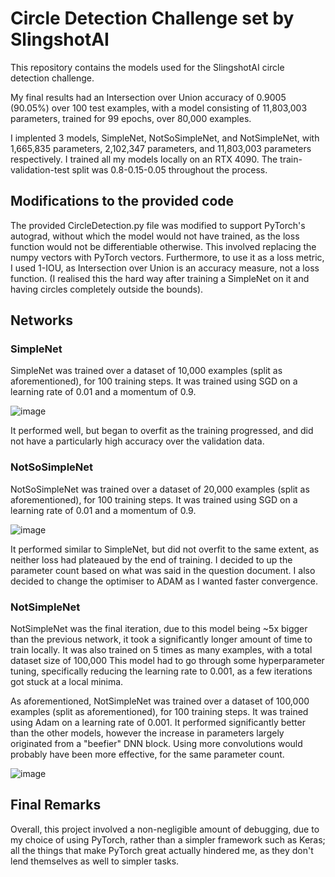 # Circle Detection Challenge set by SlingshotAI
This repository contains the models used for the SlingshotAI circle detection challenge. 

My final results had an Intersection over Union accuracy of 0.9005 (90.05%) over 100 test examples, with a model consisting of 11,803,003 parameters, trained for 99 epochs, over 80,000 examples.

I implented 3 models, SimpleNet, NotSoSimpleNet, and NotSimpleNet, with 1,665,835 parameters, 2,102,347 parameters, and 11,803,003 parameters respectively. I trained all my models locally on an RTX 4090. The train-validation-test split was 0.8-0.15-0.05 throughout the process.
## Modifications to the provided code
The provided CircleDetection.py file was modified to support PyTorch's autograd, without which the model would not have trained, as the loss function would not be differentiable otherwise. 
This involved replacing the numpy vectors with PyTorch vectors. 
Furthermore, to use it as a loss metric, I used 1-IOU, as Intersection over Union is an accuracy measure, not a loss function.
(I realised this the hard way after training a SimpleNet on it and having circles completely outside the bounds).

## Networks
### SimpleNet
SimpleNet was trained over a dataset of 10,000 examples (split as aforementioned), for 100 training steps. It was trained using SGD on a learning rate of 0.01 and a momentum of 0.9.

![image](https://github.com/ved07/SlingshotAI-Circle-Detection-Challenge/assets/49959052/beca337b-4b57-4f47-9a60-74963d1a72d3)

It performed well, but began to overfit as the training progressed, and did not have a particularly high accuracy over the validation data. 

### NotSoSimpleNet
NotSoSimpleNet was trained over a dataset of 20,000 examples (split as aforementioned), for 100 training steps. It was trained using SGD on a learning rate of 0.01 and a momentum of 0.9.

![image](https://github.com/ved07/SlingshotAI-Circle-Detection-Challenge/assets/49959052/592bb4a4-8770-4445-b39b-9b42fb3d2b19)

It performed similar to SimpleNet, but did not overfit to the same extent, as neither loss had plateaued by the end of training. I decided to up the parameter count based on what was said in the question document. I also decided to change the optimiser to ADAM as I wanted faster convergence.

### NotSimpleNet
NotSimpleNet was the final iteration, due to this model being ~5x bigger than the previous network, it took a significantly longer amount of time to train locally. It was also trained on 5 times as many examples, with a total dataset size of 100,000
This model had to go through some hyperparameter tuning, specifically reducing the learning rate to 0.001, as a few iterations got stuck at a local minima.

As aforementioned, NotSimpleNet was trained over a dataset of 100,000 examples (split as aforementioned), for 100 training steps. It was trained using Adam on a learning rate of 0.001.
It performed significantly better than the other models, however the increase in parameters largely originated from a "beefier" DNN block. Using more convolutions would probably have been more effective, for the same parameter count.

![image](https://github.com/ved07/SlingshotAI-Circle-Detection-Challenge/assets/49959052/ddd0edbb-deeb-4176-82f0-12ff15719524)

## Final Remarks
Overall, this project involved a non-negligible amount of debugging, due to my choice of using PyTorch, rather than a simpler framework such as Keras; all the things that make PyTorch great actually hindered me, as they don't lend themselves as well to simpler tasks.
